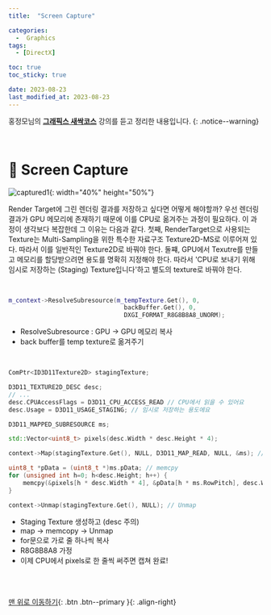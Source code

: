 ```yaml
---
title:  "Screen Capture" 

categories:
  -  Graphics
tags:
  - [DirectX]

toc: true
toc_sticky: true

date: 2023-08-23
last_modified_at: 2023-08-23
---
```



홍정모님의 **[그래픽스 새싹코스](https://honglab.co.kr/)** 강의를 듣고 정리한 내용입니다.
{: .notice--warning}

<br>


# 🐥 Screen Capture

![captured1](https://github.com/inhopp/StyleGAN/assets/96368476/d8b4fed2-39e8-4c3e-941b-d9d126b437c9){: width="40%" height="50%"}

Render Target에 그린 렌더링 결과를 저장하고 싶다면 어떻게 해야할까? 우선 렌더링 결과가 GPU 메모리에 존재하기 때문에 이를 CPU로 옮겨주는 과정이 필요하다. 이 과정이 생각보다 복잡한데 그 이유는 다음과 같다. 첫째, RenderTarget으로 사용되는 Texture는 Multi-Sampling을 위한 특수한 자료구조 Texture2D-MS로 이루어져 있다. 따라서 이를 일반적인 Texture2D로 바꿔야 한다. 둘쨰, GPU에서 Texutre를 만들고 메모리를 할당받으려면 용도를 명확히 지정해야 한다. 따라서 'CPU로 보내기 위해 임시로 저장하는 (Staging) Texture입니다'하고 별도의 texture로 바꿔야 한다.


<br>


``` cpp
m_context->ResolveSubresource(m_tempTexture.Get(), 0,
                                backBuffer.Get(), 0,
                                DXGI_FORMAT_R8G8B8A8_UNORM);

```

- ResolveSubresource : GPU -> GPU 메모리 복사
- back buffer를 temp texture로 옮겨주기

<br>


``` cpp
ComPtr<ID3D11Texture2D> stagingTexture;

D3D11_TEXTURE2D_DESC desc;
// ...
desc.CPUAccessFlags = D3D11_CPU_ACCESS_READ // CPU에서 읽을 수 있어요
desc.Usage = D3D11_USAGE_STAGING; // 임시로 저장하는 용도에요

D3D11_MAPPED_SUBRESOURCE ms;

std::Vector<uint8_t> pixels(desc.Width * desc.Height * 4);

context->Map(stagingTexture.Get(), NULL, D3D11_MAP_READ, NULL, &ms); // Map

uint8_t *pData = (uint8_t *)ms.pData; // memcpy
for (unsigned int h=0; h<desc.Height; h++) {
    memcpy(&pixels[h * desc.Width * 4], &pData[h * ms.RowPitch], desc.Width * sizeof(uint8_t) * 4);
}

context->Unmap(stagingTexture.Get(), NULL); // Unmap


```

- Staging Texture 생성하고 (desc 주의)
- map -> memcopy -> Unmap
- for문으로 가로 줄 하나씩 복사
- R8G8B8A8 가정
- 이제 CPU에서 pixels로 한 줄씩 써주면 캡쳐 완료!

<br>
<br>


[맨 위로 이동하기](#){: .btn .btn--primary }{: .align-right}